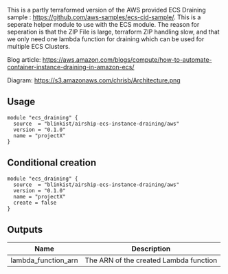 This is a partly terraformed version of the AWS provided ECS Draining sample : https://github.com/aws-samples/ecs-cid-sample/. This is a seperate helper module to use with the ECS module. The reason for seperation is that the ZIP File is large, terraform ZIP handling slow, and that we only need one lambda function for draining which can be used for multiple ECS Clusters.

Blog article: https://aws.amazon.com/blogs/compute/how-to-automate-container-instance-draining-in-amazon-ecs/

Diagram: https://s3.amazonaws.com/chrisb/Architecture.png

## Usage

```hcl
module "ecs_draining" {
  source  = "blinkist/airship-ecs-instance-draining/aws"
  version = "0.1.0"
  name = "projectX"
}
```

## Conditional creation

```hcl
module "ecs_draining" {
  source  = "blinkist/airship-ecs-instance-draining/aws"
  version = "0.1.0"
  name = "projectX"
  create = false
}
```

## Outputs

| Name | Description |
|------|-------------|
| lambda_function_arn |  The ARN of the created Lambda function  |


